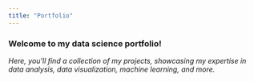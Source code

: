 ```yaml
---
title: "Portfolio"
---
```

### Welcome to my data science portfolio! 
*Here, you'll find a collection of my projects, showcasing my expertise in data analysis, data visualization, machine learning, and more.*
